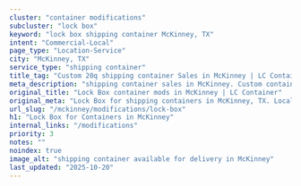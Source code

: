 ```yaml
---
cluster: "container modifications"
subcluster: "lock box"
keyword: "lock box shipping container McKinney, TX"
intent: "Commercial-Local"
page_type: "Location-Service"
city: "McKinney, TX"
service_type: "shipping container"
title_tag: "Custom 20q shipping container Sales in McKinney | LC Container"
meta_description: "shipping container sales in McKinney. Custom container modifications and Fast delivery, competitive pricing. Serving modifications area. Quote ID: TIY. Call (214) 524-4168 for your free quote today."
original_title: "Lock Box container mods in McKinney | LC Container"
original_meta: "Lock Box for shipping containers in McKinney, TX. Local fabrication & pro install. LC Container — Since 2003. Get a quote."
url_slug: "/mckinney/modifications/lock-box"
h1: "Lock Box for Containers in McKinney"
internal_links: "/modifications"
priority: 3
notes: ""
noindex: true
image_alt: "shipping container available for delivery in McKinney"
last_updated: "2025-10-20"
---
```


<!-- TODO: Add unique city/inventory copy, images, and internal links here. -->
